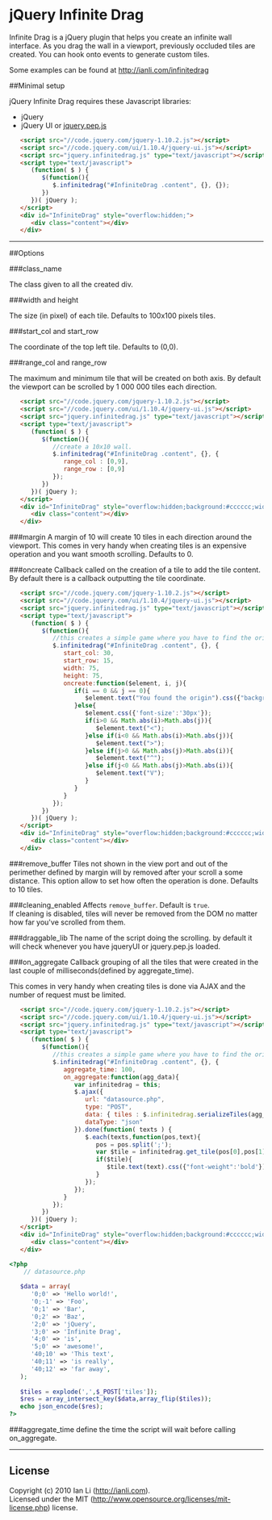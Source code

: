 # jQuery Infinite Drag

Infinite Drag is a jQuery plugin that helps you create an infinite wall interface. As you drag the wall in a viewport, previously occluded tiles are created. You can hook onto events to generate custom tiles.

Some examples can be found at http://ianli.com/infinitedrag

##Minimal setup

jQuery Infinite Drag requires these Javascript libraries:
* jQuery
* jQuery UI or [jquery.pep.js](http://pep.briangonzalez.org/)

```html
   <script src="//code.jquery.com/jquery-1.10.2.js"></script>
   <script src="//code.jquery.com/ui/1.10.4/jquery-ui.js"></script>
   <script src="jquery.infinitedrag.js" type="text/javascript"></script>
   <script type="text/javascript">
      (function( $ ) {
         $(function(){
            $.infinitedrag("#InfiniteDrag .content", {}, {});
         })
      })( jQuery );
   </script>
   <div id="InfiniteDrag" style="overflow:hidden;">
      <div class="content"></div>
   </div>
```

---

##Options

###class_name

The class given to all the created div.

###width and height

The size (in pixel) of each tile. Defaults to 100x100 pixels tiles.

###start_col and start_row

The coordinate of the top left tile. Defaults to (0,0).

###range_col and range_row

The maximum and minimum tile that will be created on both axis. By default the viewport can be scrolled by 1 000 000 tiles each direction.

```html
   <script src="//code.jquery.com/jquery-1.10.2.js"></script>
   <script src="//code.jquery.com/ui/1.10.4/jquery-ui.js"></script>
   <script src="jquery.infinitedrag.js" type="text/javascript"></script>
   <script type="text/javascript">
      (function( $ ) {
         $(function(){
            //create a 10x10 wall.
            $.infinitedrag("#InfiniteDrag .content", {}, {
               range_col : [0,9],
               range_row : [0,9]
            });
         })
      })( jQuery );
   </script>
   <div id="InfiniteDrag" style="overflow:hidden;background:#cccccc;width:400px;height:400px">
      <div class="content"></div>
   </div>
```

###margin
A margin of 10 will create 10 tiles in each direction around the viewport. This comes in very handy when creating tiles is an expensive operation and you want smooth scrolling. Defaults to 0.

###oncreate
Callback called on the creation of a tile to add the tile content. By default there is a callback outputting the tile coordinate.

```html
   <script src="//code.jquery.com/jquery-1.10.2.js"></script>
   <script src="//code.jquery.com/ui/1.10.4/jquery-ui.js"></script>
   <script src="jquery.infinitedrag.js" type="text/javascript"></script>
   <script type="text/javascript">
      (function( $ ) {
         $(function(){
            //this creates a simple game where you have to find the origin
            $.infinitedrag("#InfiniteDrag .content", {}, {
               start_col: 30,
               start_row: 15,
               width: 75,
               height: 75,
               oncreate:function($element, i, j){
                  if(i == 0 && j == 0){
                     $element.text("You found the origin").css({"background-color":"#00ff00"});
                  }else{
                     $element.css({'font-size':'30px'});
                     if(i>0 && Math.abs(i)>Math.abs(j)){
                        $element.text("<");
                     }else if(i<0 && Math.abs(i)>Math.abs(j)){
                        $element.text(">");
                     }else if(j>0 && Math.abs(j)>Math.abs(i)){
                        $element.text("^");
                     }else if(j<0 && Math.abs(j)>Math.abs(i)){
                        $element.text("V");
                     }
                  }
               }
            });
         })
      })( jQuery );
   </script>
   <div id="InfiniteDrag" style="overflow:hidden;background:#cccccc;width:500px;height:500px">
      <div class="content"></div>
   </div>
```

###remove_buffer
Tiles not shown in the view port and out of the perimether defined by margin will by removed after your scroll a some distance. This option allow to set how often the operation is done. Defaults to 10 tiles.

###cleaning_enabled
Affects `remove_buffer`. Default is `true`.  
If cleaning is disabled, tiles will never be removed from the DOM no matter how far you've scrolled from them.

###draggable_lib
The name of the script doing the scrolling. by default it will check whenever you have jqueryUI or jquery.pep.js loaded.

###on_aggregate
Callback grouping of all the tiles that were created in the last couple of milliseconds(defined by aggregate_time).

This comes in very handy when creating tiles is done via AJAX and the number of request must be limited.


```html
   <script src="//code.jquery.com/jquery-1.10.2.js"></script>
   <script src="//code.jquery.com/ui/1.10.4/jquery-ui.js"></script>
   <script src="jquery.infinitedrag.js" type="text/javascript"></script>
   <script type="text/javascript">
      (function( $ ) {
         $(function(){
            //this creates a simple game where you have to find the origin
            $.infinitedrag("#InfiniteDrag .content", {}, {
               aggregate_time: 100,
               on_aggregate:function(agg_data){
                  var infinitedrag = this;
                  $.ajax({
                     url: "datasource.php",
                     type: "POST",
                     data: { tiles : $.infinitedrag.serializeTiles(agg_data) },
                     dataType: "json"
                  }).done(function( texts ) {
                     $.each(texts,function(pos,text){
                        pos = pos.split(';');
                        var $tile = infinitedrag.get_tile(pos[0],pos[1]);
                        if($tile){
                           $tile.text(text).css({"font-weight":'bold'});
                        }
                     });
                  });
               }
            });
         })
      })( jQuery );
   </script>
   <div id="InfiniteDrag" style="overflow:hidden;background:#cccccc;width:500px;height:500px">
      <div class="content"></div>
   </div>
```

```php
<?php
	// datasource.php
   
   $data = array(
      '0;0' => 'Hello world!',
      '0;-1' => 'Foo',
      '0;1' => 'Bar',
      '0;2' => 'Baz',
      '2;0' => 'jQuery',
      '3;0' => 'Infinite Drag',
      '4;0' => 'is',
      '5;0' => 'awesome!',
      '40;10' => 'This text',
      '40;11' => 'is really',
      '40;12' => 'far away',
   );
   
   $tiles = explode(',',$_POST['tiles']);
   $res = array_intersect_key($data,array_flip($tiles));
   echo json_encode($res);
?>
```

###aggregate_time
define the time the script will wait before calling on_aggregate.

---

## License

Copyright (c) 2010 Ian Li (http://ianli.com).  
Licensed under the MIT (http://www.opensource.org/licenses/mit-license.php) license.
